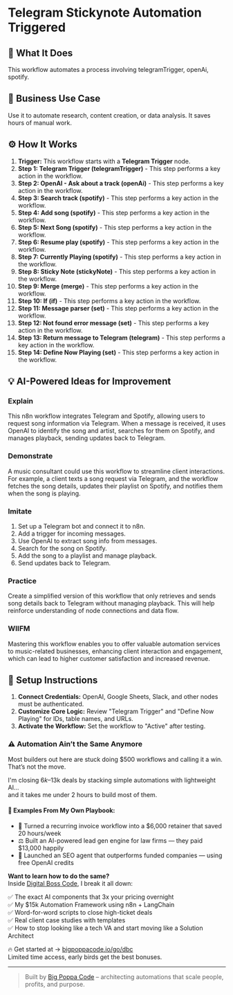 # Telegram Stickynote Automation Triggered

## 🚀 What It Does
This workflow automates a process involving telegramTrigger, openAi, spotify.

## 💼 Business Use Case
Use it to automate research, content creation, or data analysis. It saves hours of manual work.

## ⚙️ How It Works
1.  **Trigger:** This workflow starts with a **Telegram Trigger** node.
2. **Step 1: Telegram Trigger (telegramTrigger)** - This step performs a key action in the workflow.
3. **Step 2: OpenAI - Ask about a track (openAi)** - This step performs a key action in the workflow.
4. **Step 3: Search track (spotify)** - This step performs a key action in the workflow.
5. **Step 4: Add song (spotify)** - This step performs a key action in the workflow.
6. **Step 5: Next Song (spotify)** - This step performs a key action in the workflow.
7. **Step 6: Resume play (spotify)** - This step performs a key action in the workflow.
8. **Step 7: Currently Playing (spotify)** - This step performs a key action in the workflow.
9. **Step 8: Sticky Note (stickyNote)** - This step performs a key action in the workflow.
10. **Step 9: Merge (merge)** - This step performs a key action in the workflow.
11. **Step 10: If (if)** - This step performs a key action in the workflow.
12. **Step 11: Message parser (set)** - This step performs a key action in the workflow.
13. **Step 12: Not found error message (set)** - This step performs a key action in the workflow.
14. **Step 13: Return message to Telegram (telegram)** - This step performs a key action in the workflow.
15. **Step 14: Define Now Playing (set)** - This step performs a key action in the workflow.

## 💡 AI-Powered Ideas for Improvement
### Explain
This n8n workflow integrates Telegram and Spotify, allowing users to request song information via Telegram. When a message is received, it uses OpenAI to identify the song and artist, searches for them on Spotify, and manages playback, sending updates back to Telegram.

### Demonstrate
A music consultant could use this workflow to streamline client interactions. For example, a client texts a song request via Telegram, and the workflow fetches the song details, updates their playlist on Spotify, and notifies them when the song is playing.

### Imitate
1. Set up a Telegram bot and connect it to n8n.
2. Add a trigger for incoming messages.
3. Use OpenAI to extract song info from messages.
4. Search for the song on Spotify.
5. Add the song to a playlist and manage playback.
6. Send updates back to Telegram.

### Practice
Create a simplified version of this workflow that only retrieves and sends song details back to Telegram without managing playback. This will help reinforce understanding of node connections and data flow.

### WIIFM
Mastering this workflow enables you to offer valuable automation services to music-related businesses, enhancing client interaction and engagement, which can lead to higher customer satisfaction and increased revenue.

## 🔧 Setup Instructions
1. **Connect Credentials:** OpenAI, Google Sheets, Slack, and other nodes must be authenticated.
2. **Customize Core Logic:** Review "Telegram Trigger" and "Define Now Playing" for IDs, table names, and URLs.
3. **Activate the Workflow:** Set the workflow to "Active" after testing.

### ⚠️ Automation Ain’t the Same Anymore

Most builders out here are stuck doing $500 workflows and calling it a win.  
That’s not the move.  

I'm closing $6k–$13k deals by stacking simple automations with lightweight AI...  
and it takes me under 2 hours to build most of them.

#### 🧠 Examples From My Own Playbook:
- 🔁 Turned a recurring invoice workflow into a $6,000 retainer that saved 20 hours/week  
- ⚖️ Built an AI-powered lead gen engine for law firms — they paid $13,000 happily  
- 🚀 Launched an SEO agent that outperforms funded companies — using free OpenAI credits  

**Want to learn how to do the same?**  
Inside [Digital Boss Code](https://bigpoppacode.io/go/dbc), I break it all down:

✅ The exact AI components that 3x your pricing overnight  
✅ My $15k Automation Framework using n8n + LangChain  
✅ Word-for-word scripts to close high-ticket deals  
✅ Real client case studies with templates  
✅ How to stop looking like a tech VA and start moving like a Solution Architect  

🔥 Get started at → [bigpoppacode.io/go/dbc](https://bigpoppacode.io/go/dbc)  
Limited time access, early birds get the best bonuses.

---
> Built by [Big Poppa Code](https://bigpoppacode.io) – architecting automations that scale people, profits, and purpose.
